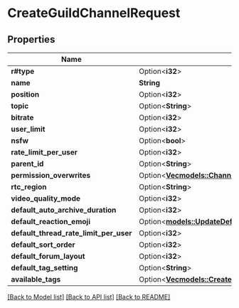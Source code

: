 # CreateGuildChannelRequest

## Properties

Name | Type | Description | Notes
------------ | ------------- | ------------- | -------------
**r#type** | Option<**i32**> |  | [optional]
**name** | **String** |  | 
**position** | Option<**i32**> |  | [optional]
**topic** | Option<**String**> |  | [optional]
**bitrate** | Option<**i32**> |  | [optional]
**user_limit** | Option<**i32**> |  | [optional]
**nsfw** | Option<**bool**> |  | [optional]
**rate_limit_per_user** | Option<**i32**> |  | [optional]
**parent_id** | Option<**String**> |  | [optional]
**permission_overwrites** | Option<[**Vec<models::ChannelPermissionOverwriteRequest>**](ChannelPermissionOverwriteRequest.md)> |  | [optional]
**rtc_region** | Option<**String**> |  | [optional]
**video_quality_mode** | Option<**i32**> |  | [optional]
**default_auto_archive_duration** | Option<**i32**> |  | [optional]
**default_reaction_emoji** | Option<[**models::UpdateDefaultReactionEmojiRequest**](UpdateDefaultReactionEmojiRequest.md)> |  | [optional]
**default_thread_rate_limit_per_user** | Option<**i32**> |  | [optional]
**default_sort_order** | Option<**i32**> |  | [optional]
**default_forum_layout** | Option<**i32**> |  | [optional]
**default_tag_setting** | Option<**String**> |  | [optional]
**available_tags** | Option<[**Vec<models::CreateOrUpdateThreadTagRequest>**](CreateOrUpdateThreadTagRequest.md)> |  | [optional]

[[Back to Model list]](../README.md#documentation-for-models) [[Back to API list]](../README.md#documentation-for-api-endpoints) [[Back to README]](../README.md)


